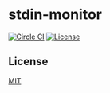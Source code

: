 # stdin-monitor

[![Circle CI](https://img.shields.io/circleci/project/github/raviqqe/stdin-monitor/master.svg?style=flat-square)](https://circleci.com/gh/raviqqe/stdin-monitor)
[![License](https://img.shields.io/github/license/raviqqe/stdin-monitor.svg?style=flat-square)](LICENSE)

## License

[MIT](LICENSE)
